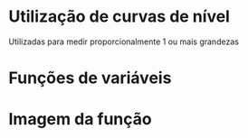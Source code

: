 # Utilização de curvas de nível

Utilizadas para medir proporcionalmente 1 ou mais grandezas

# Funções de variáveis

# Imagem da função
